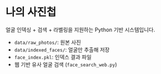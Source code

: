 # 나의 사진첩
얼굴 인덱싱 + 검색 + 라벨링을 지원하는 Python 기반 시스템입니다.
- `data/raw_photos/`: 원본 사진
- `data/indexed_faces/`: 얼굴만 추출해 저장
- `face_index.pkl`: 인덱스 결과 파일
- 웹 기반 유사 얼굴 검색 (`face_search_web.py`)

